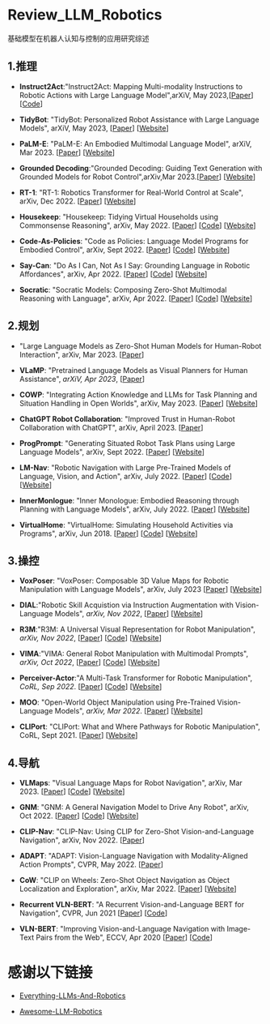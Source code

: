 # Review_LLM_Robotics
基础模型在机器人认知与控制的应用研究综述

## 1.推理

- **Instruct2Act**:"Instruct2Act: Mapping Multi-modality Instructions to Robotic Actions with Large Language Model",arXiV, May 2023,[[Paper](https://arxiv.org/abs/2305.11176)]  [[Code](https://github.com/OpenGVLab/Instruct2Act)]
- **TidyBot**: "TidyBot: Personalized Robot Assistance with Large Language Models", arXiV, May 2023, [[Paper](https://arxiv.org/abs/2305.05658)] [[Website](https://tidybot.cs.princeton.edu)]

- **PaLM-E**: "PaLM-E: An Embodied Multimodal Language Model", arXiV, Mar 2023. [[Paper](https://arxiv.org/abs/2303.03378)] [[Website](https://palm-e.github.io/)]

- **Grounded Decoding**:"Grounded Decoding: Guiding Text Generation with Grounded Models for Robot Control",arXiv,Mar 2023.[[Paper](https://arxiv.org/abs/2303.00855)] [[Website](https://grounded-decoding.github.io/)]

- **RT-1**: "RT-1: Robotics Transformer for Real-World Control at Scale", arXiv, Dec 2022. [[Paper](https://arxiv.org/abs/2212.06817)] [[Website](https://robotics-transformer1.github.io/)]

- **Housekeep**: "Housekeep: Tidying Virtual Households using Commonsense Reasoning", arXiv, May 2022. [[Paper](https://arxiv.org/abs/2205.10712)] [[Code](https://github.com/yashkant/housekeep)] [[Website](https://yashkant.github.io/housekeep/)]

- **Code-As-Policies**: "Code as Policies: Language Model Programs for Embodied Control", arXiv, Sept 2022.  [[Paper](https://arxiv.org/abs/2209.07753)] [[Code](https://github.com/google-research/google-research/tree/master/code_as_policies)] [[Website](https://code-as-policies.github.io)]

- **Say-Can**: "Do As I Can, Not As I Say: Grounding Language in Robotic Affordances", arXiv, Apr 2022. [[Paper](https://arxiv.org/abs/2204.01691)] [[Code](https://say-can.github.io/#open-source)] [[Website](https://say-can.github.io)]

- **Socratic**: "Socratic Models: Composing Zero-Shot Multimodal Reasoning with Language", arXiv, Apr 2022. [[Paper](https://arxiv.org/abs/2204.00598)] [[Code](https://socraticmodels.github.io/#code)] [[Website](https://socraticmodels.github.io)]

  

## 2.规划

- "Large Language Models as Zero-Shot Human Models for Human-Robot Interaction", arXiv, Mar 2023. [[Paper](https://arxiv.org/abs/2303.03548v1)] 

- **VLaMP**: "Pretrained Language Models as Visual Planners for Human Assistance", *arXiV, Apr 2023*, [[Paper](https://arxiv.org/abs/2304.09179)]

- **COWP**: "Integrating Action Knowledge and LLMs for Task Planning and Situation Handling in Open Worlds", arXiv, May 2023. [[Paper](https://arxiv.org/abs/2305.17590)] [[Website](https://cowplanning.github.io/)] 

- **ChatGPT Robot Collaboration**: "Improved Trust in Human-Robot Collaboration with ChatGPT", arXiv, April 2023. [[Paper](https://arxiv.org/abs/2304.12529)]

- **ProgPrompt**: "Generating Situated Robot Task Plans using Large Language Models", arXiv, Sept 2022. [[Paper](https://arxiv.org/abs/2209.11302)] [[Website](https://progprompt.github.io/)]

- **LM-Nav**: "Robotic Navigation with Large Pre-Trained Models of Language, Vision, and Action", arXiv, July 2022. [[Paper](https://arxiv.org/abs/2207.04429)] [[Code](https://github.com/blazejosinski/lm_nav)] [[Website](https://sites.google.com/view/lmnav)]
 - **InnerMonlogue**: "Inner Monologue: Embodied Reasoning through Planning with Language Models", arXiv, July 2022. [[Paper](https://arxiv.org/abs/2207.05608)] [[Website](https://innermonologue.github.io/)]

- **VirtualHome**: "VirtualHome: Simulating Household Activities via Programs", arXiv,    Jun 2018.  [[Paper](https://arxiv.org/abs/1806.07011)] [[Code](https://github.com/xavierpuigf/virtualhome)] [[Website](http://virtual-home.org/)]

  

## 3.操控

- **VoxPoser**: "VoxPoser: Composable 3D Value Maps for Robotic Manipulation with Language Models", arXiv, July 2023 [[Paper](https://arxiv.org/pdf/2307.05973.pdf)] [[Website](https://voxposer.github.io/)]

- **DIAL**:"Robotic Skill Acquistion via Instruction Augmentation with Vision-Language Models", *arXiv, Nov 2022*, [[Paper](https://arxiv.org/abs/2211.11736)] [[Website](https://instructionaugmentation.github.io/)]
- **R3M**:"R3M: A Universal Visual Representation for Robot Manipulation", *arXiv, Nov 2022*, [[Paper](https://arxiv.org/abs/2203.12601)] [[Code](https://github.com/facebookresearch/r3m)] [[Website](https://tinyurl.com/robotr3m)]

- **VIMA**:"VIMA: General Robot Manipulation with Multimodal Prompts", *arXiv, Oct 2022*, [[Paper](https://arxiv.org/abs/2210.03094)] [[Code](https://github.com/vimalabs/VIMA)] [[Website](https://vimalabs.github.io/)]
- **Perceiver-Actor**:"A Multi-Task Transformer for Robotic Manipulation", *CoRL, Sep 2022*. [[Paper](https://peract.github.io/paper/peract_corl2022.pdf)] [[Code](https://github.com/peract/peract)] [[Website](https://peract.github.io/)]
- **MOO**: "Open-World Object Manipulation using Pre-Trained Vision-Language Models", *arXiv, Mar 2022*. [[Paper](https://arxiv.org/abs/2303.00905)] [[Website](https://robot-moo.github.io/)]

- **CLIPort**: "CLIPort: What and Where Pathways for Robotic Manipulation", CoRL, Sept 2021. [[Paper](https://arxiv.org/abs/2109.12098)] [[Website](https://cliport.github.io/)]



## 4.导航

- **VLMaps**: "Visual Language Maps for Robot Navigation", arXiv, Mar 2023. [[Paper](https://arxiv.org/abs/2210.05714)] [[Code](https://github.com/PrieureDeSion/drive-any-robot)] [[Website](https://sites.google.com/view/drive-any-robot)]

- **GNM**:  "GNM: A General Navigation Model to Drive Any Robot", arXiv, Oct 2022. [[Paper](https://arxiv.org/abs/2210.03370)] [[Code](https://github.com/vlmaps/vlmaps)] [[Website](https://vlmaps.github.io/)]

- **CLIP-Nav**: "CLIP-Nav: Using CLIP for Zero-Shot Vision-and-Language Navigation", arXiv, Nov 2022. [[Paper](https://arxiv.org/abs/2211.16649)] 

- **ADAPT**: "ADAPT: Vision-Language Navigation with Modality-Aligned Action Prompts", CVPR, May 2022. [[Paper](https://arxiv.org/abs/2205.15509)]

- **CoW**: "CLIP on Wheels: Zero-Shot Object Navigation as Object Localization and Exploration", arXiv, Mar 2022. [[Paper](https://arxiv.org/abs/2203.10421)] [[Website](https://cow.cs.columbia.edu/)]

- **Recurrent VLN-BERT**: "A Recurrent Vision-and-Language BERT for Navigation", CVPR, Jun 2021 [[Paper](https://arxiv.org/abs/2011.13922)] [[Code](https://github.com/YicongHong/Recurrent-VLN-BERT)]

- **VLN-BERT**: "Improving Vision-and-Language Navigation with Image-Text Pairs from the Web", ECCV, Apr 2020 [[Paper](https://arxiv.org/abs/2004.14973)] [[Code](https://github.com/arjunmajum/vln-bert)]

  

# 感谢以下链接
- [Everything-LLMs-And-Robotics](https://github.com/jrin771/Everything-LLMs-And-Robotics)

- [Awesome-LLM-Robotics](https://github.com/GT-RIPL/Awesome-LLM-Robotics)
